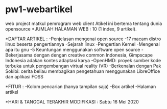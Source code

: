 # pw1-webartikel
web project matkul pemrogram web client
Atikel ini bertema tentang dunia opensource
*JUMLAH HALAMAN WEB : 10 (1 index, 9 artikel).

*DAFTAR ARTIKEL :
-Penjelasan mengenai open source
-17 macam distro linux beserta pengertiannya
-Sejarah linux
-Pengertian Kernel
-Mengenal apa itu gnu
-5 Keuntungan menggunakan software open source
-Bekerjasama dengan dengan creative common Indonesia, Gimpscape Indonesia adakan kontes adaptasi karya
-OpenHMD: proyek sumber kode terbuka untuk pengembangan virtual reality (VR)
-Berkenalan dengan Pak Sokibi: cerita beliau membagikan pengetahuan menggunakan LibreOffice dan aplikasi FOSS

*FITUR : 
-Kolom pencarian (hanya tampilan saja)
-Box artikel
-Halaman artikel

*HARI & TANGGAL TERAKHIR MODIFIKASI : Sabtu 16 Mei 2020

